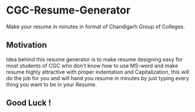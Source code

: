 # CGC-Resume-Generator
Make your resume in minutes in format of Chandigarh Group of Colleges.

## Motivation
Idea behind this resume generator is to make resume designing easy for most students of CGC who don't know how to use MS-word and make resume highly attractive with proper indentation and Capitalization, this will do the job for you and will hand you resume in minutes by just typing every thing you want to be in your Resume.

## Good Luck !
